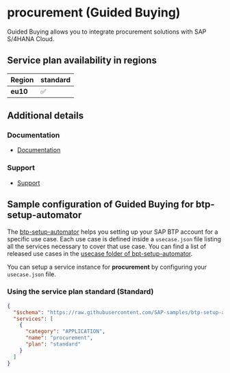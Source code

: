 # procurement (Guided Buying)

Guided Buying allows you to integrate procurement solutions with SAP S/4HANA Cloud.

## Service plan availability in regions

| Region | standard |
|--------|----------|
|  **eu10** | ✅ |

## Additional details
### Documentation

- [Documentation](https://help.sap.com/docs/Guided%20Buying)

### Support

- [Support](https://help.sap.com/docs/Guided%20Buying/662c2bd15b5940cbaf249c814bedad91/8369e2f6dbbc44f8bfe72e69662db00c.html)

## Sample configuration of **Guided Buying** for btp-setup-automator

The [btp-setup-automator](https://github.com/SAP-samples/btp-setup-automator) helps you setting up your SAP BTP account for a specific use case. Each use case is defined inside a `usecase.json` file listing all the services necessary to cover that use case. You can find a list of released use cases in the [usecase folder of bpt-setup-automator](https://github.com/SAP-samples/btp-setup-automator/tree/main/usecases).

You can setup a service instance for **procurement** by configuring your `usecase.json` file.

### Using the service plan **standard** (Standard)

```json
{
  "$schema": "https://raw.githubusercontent.com/SAP-samples/btp-setup-automator/main/libs/btpsa-usecase.json",
  "services": [
    {
      "category": "APPLICATION",
      "name": "procurement",
      "plan": "standard"
    }
  ]
}
```
